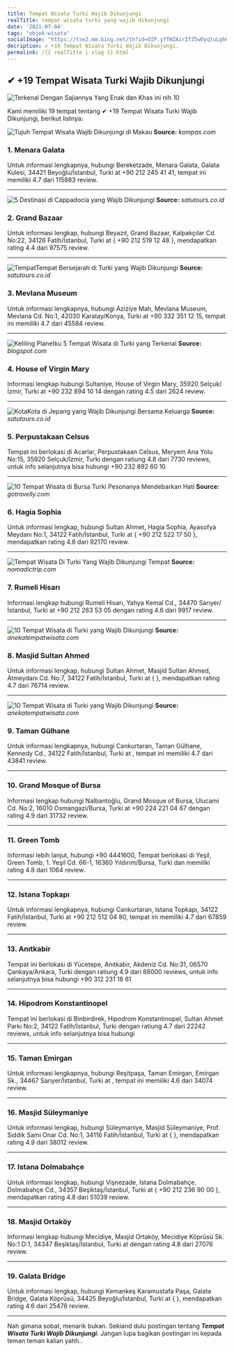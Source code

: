 ```yaml
---
title: Tempat Wisata Turki Wajib Dikunjungi
realTitle: tempat wisata turki yang wajib dikunjungi
date: '2021-07-04'
tags: "objek-wisata"
socialImage: "https://tse2.mm.bing.net/th?id=OIP.yYTWZAirZfZ5wOyqluLghQHaE7&amp;pid=15.1"
decription: ✔ +19 Tempat Wisata Turki Wajib Dikunjungi.
permalink: /{{ realTitle | slug }}.html
---
```


## ✔ +19 Tempat Wisata Turki Wajib Dikunjungi

![Terkenal Dengan Sajiannya Yang Enak dan Khas ini nih 10 ](https://www.gotravelly.com/blog/wp-content/uploads/2020/02/alpek-restaurant-1.jpg)



Kami memiliki 19 tempat tentang ✔ +19 Tempat Wisata Turki Wajib Dikunjungi, berikut listnya:



![Tujuh Tempat Wisata Wajib Dikunjungi di Makau](https://tse1.mm.bing.net/th?id=OIP.UVowD8ae7MXccLal1cpo4wHaDt&amp;pid=15.1)
**Source:** _kompas.com_


### 1. Menara Galata



Untuk informasi lengkapnya, hubungi Bereketzade, Menara Galata, Galata Kulesi, 34421 Beyoğlu/İstanbul, Turki at +90 212 245 41 41, tempat ini memiliki 4.7 dari 115883 review.

---


![5 Destinasi di Cappadocia yang Wajib Dikunjungi ](https://tse1.mm.bing.net/th?id=OIP.pBpuQBEIl2ym6Uoz9ye2EAHaHa&amp;pid=15.1)
**Source:** _satutours.co.id_


### 2. Grand Bazaar



Untuk informasi lengkap, hubungi Beyazıt, Grand Bazaar, Kalpakçılar Cd. No:22, 34126 Fatih/İstanbul, Turki at { +90 212 519 12 48 }, mendapatkan rating 4.4 dari 97575 review.

---


![TempatTempat Bersejarah di Turki yang Wajib Dikunjungi ](https://tse3.mm.bing.net/th?id=OIP.id9eldNQgzPhcBAZ5HieXQHaHa&amp;pid=15.1)
**Source:** _satutours.co.id_


### 3. Mevlana Museum



Untuk informasi lengkapnya, hubungi Aziziye Mah, Mevlana Museum, Mevlana Cd. No:1, 42030 Karatay/Konya, Turki at +90 332 351 12 15, tempat ini memiliki 4.7 dari 45584 review.

---


![Keliling Planetku 5 Tempat Wisata di Turki yang Terkenal ](https://tse1.mm.bing.net/th?id=OIP.s8_UMG8CSPQADyuAxGn08QHaEL&amp;pid=15.1)
**Source:** _blogspot.com_


### 4. House of Virgin Mary



Informasi lengkap hubungi Sultaniye, House of Virgin Mary, 35920 Selçuk/İzmir, Turki at +90 232 894 10 14 dengan rating 4.5 dari 2624 review.

---


![KotaKota di Jepang yang Wajib Dikunjungi Bersama Keluarga ](https://tse2.mm.bing.net/th?id=OIP.9GPnadW7ssf3QsyFVHtxMQHaHa&amp;pid=15.1)
**Source:** _satutours.co.id_


### 5. Perpustakaan Celsus



Tempat ini berlokasi di Acarlar, Perpustakaan Celsus, Meryem Ana Yolu No:15, 35920 Selçuk/İzmir, Turki dengan ratiung 4.8 dari 7730 reviews, untuk info selanjutnya bisa hubungi +90 232 892 60 10

---


![10 Tempat Wisata di Bursa Turki Pesonanya Mendebarkan Hati](https://tse2.mm.bing.net/th?id=OIP.g3c1avzmu0ufDtETndbtnAHaE7&amp;pid=15.1)
**Source:** _gotravelly.com_


### 6. Hagia Sophia



Untuk informasi lengkap, hubungi Sultan Ahmet, Hagia Sophia, Ayasofya Meydanı No:1, 34122 Fatih/İstanbul, Turki at { +90 212 522 17 50 }, mendapatkan rating 4.8 dari 92170 review.

---


![Tempat Wisata Di Turki Yang Wajib Dikunjungi  Tempat ](https://tse3.mm.bing.net/th?id=OIP.MDNufalDNWSvQGMYoz6MUAHaFS&amp;pid=15.1)
**Source:** _nomadictrip.com_


### 7. Rumeli Hisarı



Informasi lengkap hubungi Rumeli Hisarı, Yahya Kemal Cd., 34470 Sarıyer/İstanbul, Turki at +90 212 263 53 05 dengan rating 4.6 dari 9917 review.

---


![10 Tempat Wisata di Turki yang Wajib Dikunjungi](https://tse2.mm.bing.net/th?id=OIP.N6Df1kWut6ERpfwoeStNggHaFP&amp;pid=15.1)
**Source:** _anekatempatwisata.com_


### 8. Masjid Sultan Ahmed



Untuk informasi lengkap, hubungi Sultan Ahmet, Masjid Sultan Ahmed, Atmeydanı Cd. No:7, 34122 Fatih/İstanbul, Turki at {  }, mendapatkan rating 4.7 dari 76714 review.

---


![10 Tempat Wisata di Turki yang Wajib Dikunjungi](https://tse1.mm.bing.net/th?id=OIP.N7mgHFauM5FtGWZAfEgHVQHaE4&amp;pid=15.1)
**Source:** _anekatempatwisata.com_


### 9. Taman Gülhane



Untuk informasi lengkapnya, hubungi Cankurtaran, Taman Gülhane, Kennedy Cd., 34122 Fatih/İstanbul, Turki at , tempat ini memiliki 4.7 dari 43841 review.

---


### 10. Grand Mosque of Bursa



Informasi lengkap hubungi Nalbantoğlu, Grand Mosque of Bursa, Ulucami Cd. No:2, 16010 Osmangazi/Bursa, Turki at +90 224 221 04 67 dengan rating 4.9 dari 31732 review.

---


### 11. Green Tomb



Informasi lebih lanjut, hubungi +90 4441600, Tempat berlokasi di Yeşil, Green Tomb, 1. Yeşil Cd. 66-1, 16360 Yıldırım/Bursa, Turki dan memiliki rating 4.8 dari 1064 review.

---


### 12. Istana Topkapı



Untuk informasi lengkapnya, hubungi Cankurtaran, Istana Topkapı, 34122 Fatih/İstanbul, Turki at +90 212 512 04 80, tempat ini memiliki 4.7 dari 67859 review.

---


### 13. Anıtkabir



Tempat ini berlokasi di Yücetepe, Anıtkabir, Akdeniz Cd. No:31, 06570 Çankaya/Ankara, Turki dengan ratiung 4.9 dari 88000 reviews, untuk info selanjutnya bisa hubungi +90 312 231 18 61

---


### 14. Hipodrom Konstantinopel



Tempat ini berlokasi di Binbirdirek, Hipodrom Konstantinopel, Sultan Ahmet Parkı No:2, 34122 Fatih/İstanbul, Turki dengan ratiung 4.7 dari 22242 reviews, untuk info selanjutnya bisa hubungi 

---


### 15. Taman Emirgan



Untuk informasi lengkapnya, hubungi Reşitpaşa, Taman Emirgan, Emirgan Sk., 34467 Sarıyer/İstanbul, Turki at , tempat ini memiliki 4.6 dari 34074 review.

---


### 16. Masjid Süleymaniye



Untuk informasi lengkap, hubungi Süleymaniye, Masjid Süleymaniye, Prof. Sıddık Sami Onar Cd. No:1, 34116 Fatih/İstanbul, Turki at {  }, mendapatkan rating 4.9 dari 38012 review.

---


### 17. Istana Dolmabahçe



Untuk informasi lengkap, hubungi Vişnezade, Istana Dolmabahçe, Dolmabahçe Cd., 34357 Beşiktaş/İstanbul, Turki at { +90 212 236 90 00 }, mendapatkan rating 4.8 dari 51039 review.

---


### 18. Masjid Ortaköy



Informasi lengkap hubungi Mecidiye, Masjid Ortaköy, Mecidiye Köprüsü Sk. No:1 D:1, 34347 Beşiktaş/İstanbul, Turki at  dengan rating 4.8 dari 27076 review.

---


### 19. Galata Bridge



Untuk informasi lengkap, hubungi Kemankeş Karamustafa Paşa, Galata Bridge, Galata Köprüsü, 34425 Beyoğlu/İstanbul, Turki at {  }, mendapatkan rating 4.6 dari 25476 review.

---









Nah gimana sobat, menarik bukan. Sekiand dulu postingan tentang ***Tempat Wisata Turki Wajib Dikunjungi***. Jangan lupa bagikan postingan ini kepada teman teman kalian yahh..
